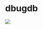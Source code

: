 # dbugdb

[![](https://godoc.org/github.com/nathany/looper?status.svg)](https://godoc.org/github.com/ges-sh/dbug/dbugdb)

